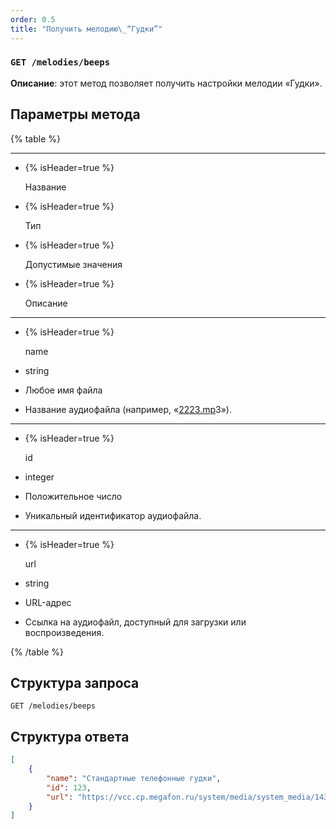 ```yaml
---
order: 0.5
title: "Получить мелодию\_“Гудки”"
---
```


### `GET /melodies/beeps`

**Описание**: этот метод позволяет получить настройки мелодии «Гудки».

## Параметры метода

{% table %}

---

*  {% isHeader=true %}

   Название

*  {% isHeader=true %}

   Тип

*  {% isHeader=true %}

   Допустимые значения

*  {% isHeader=true %}

   Описание

---

*  {% isHeader=true %}

   name

*  string

*  Любое имя файла

*  Название аудиофайла (например, «[2223\.mp](http://2223.mp)3»).

---

*  {% isHeader=true %}

   id

*  integer

*  Положительное число

*  Уникальный идентификатор аудиофайла.

---

*  {% isHeader=true %}

   url

*  string

*  URL-адрес

*  Ссылка на аудиофайл, доступный для загрузки или воспроизведения.

{% /table %}

## Структура запроса

`GET /melodies/beeps`

## Структура ответа

```json
[
    {
        "name": "Стандартные телефонные гудки",
        "id": 123,
        "url": "https://vcc.cp.megafon.ru/system/media/system_media/143/7e1b4a0bc7286768c049120ecedbace3/"
    }
]
```